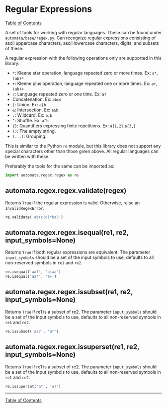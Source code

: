 # Regular Expressions

[Table of Contents](README.md)

A set of tools for working with regular languages. These can be found under
`automata/base/regex.py`. Can recognize regular expressions consisting of
ascii uppercase characters, ascii lowercase characters, digits, and subsets of these.

A regular expression with the following operations only are supported in this library:

- `*`: Kleene star operation, language repeated zero or more times. Ex: `a*`,`(ab)*`
- `+`: Kleene plus operation, language repeated one or more times. Ex: `a+`,`(ab)+`
- `?`: Language repeated zero or one time. Ex: `a?`
- Concatenation. Ex: `abcd`
- `|`: Union. Ex: `a|b`
- `&`: Intersection. Ex: `a&b`
- `.`: Wildcard. Ex: `a.b`
- `^`: Shuffle. Ex: `a^b`
- `{}`: Quantifiers expressing finite repetitions. Ex: `a{1,2}`,`a{3,}`
- `()`: The empty string.
- `(...)`: Grouping.

This is similar to the Python `re` module, but this library does not support any special
characters other than those given above. All regular languages can be written with these.

Preferably the tools for the same can be imported as:

```python
import automata.regex.regex as re
```

## automata.regex.regex.validate(regex)

Returns `True` if the regular expression is valid. Otherwise, raise an
`InvalidRegexError`.

```python
re.validate('ab(c|d)*ba?')
```

## automata.regex.regex.isequal(re1, re2, input_symbols=None)

Returns `True` if both regular expressions are equivalent. The
parameter `input_symbols` should be a set of the input symbols to use,
defaults to all non-reserved symbols in `re1` and `re2`.

```python
re.isequal('aa?', 'a|aa')
re.isequal('aa*', 'a+')
```

## automata.regex.regex.issubset(re1, re2, input_symbols=None)

Returns `True` if re1 is a subset of re2. The
parameter `input_symbols` should be a set of the input symbols to use,
defaults to all non-reserved symbols in `re1` and `re2`.

```python
re.issubset('aa?', 'a*')
```

## automata.regex.regex.issuperset(re1, re2, input_symbols=None)

Returns `True` if re1 is a subset of re2. The
parameter `input_symbols` should be a set of the input symbols to use,
defaults to all non-reserved symbols in `re1` and `re2`.

```python
re.issuperset('a*', 'a?')
```

------

[Table of Contents](README.md)
